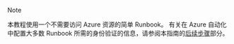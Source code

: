 > [!NOTE]
> 本教程使用一个不需要访问 Azure 资源的简单 Runbook。  有关在 Azure 自动化中配置大多数 Runbook 所需的身份验证的信息，请参阅本指南的[后续步骤](#nextsteps)部分。 
> 
>
